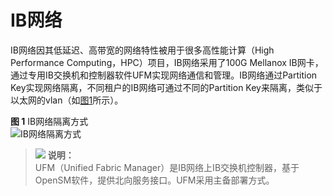 # IB网络<a name="bms_01_0056"></a>

IB网络因其低延迟、高带宽的网络特性被用于很多高性能计算（High Performance Computing，HPC）项目，IB网络采用了100G Mellanox IB网卡，通过专用IB交换机和控制器软件UFM实现网络通信和管理。IB网络通过Partition Key实现网络隔离，不同租户的IB网络可通过不同的Partition Key来隔离，类似于以太网的vlan（如[图1](#fig187941511154518)所示）。

**图 1**  IB网络隔离方式<a name="fig187941511154518"></a>  
![](figures/IB网络隔离方式.png "IB网络隔离方式")

>![](public_sys-resources/icon-note.gif) **说明：**   
>UFM（Unified Fabric Manager）是IB网络上IB交换机控制器，基于OpenSM软件，提供北向服务接口。UFM采用主备部署方式。  

